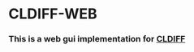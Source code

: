# CLDIFF-WEB
### This is a web gui implementation for [CLDIFF](https://github.com/FudanSELab/CLDIFF)




